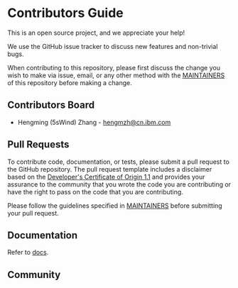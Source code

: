 # Contributors Guide

This is an open source project, and we appreciate your help!

We use the GitHub issue tracker to discuss new features and non-trivial bugs.

When contributing to this repository, please first discuss the change you wish to make via issue, email, or any other method with the [MAINTAINERS](MAINTAINERS.md#maintainers-board) of this repository before making a change.

## Contributors Board

* Hengming (5sWind) Zhang - hengmzh@cn.ibm.com

## Pull Requests 

To contribute code, documentation, or tests, please submit a pull request to
the GitHub repository. The pull request template includes a disclaimer based
on the [Developer's Certificate of Origin 1.1](https://elinux.org/Developer_Certificate_Of_Origin)
and provides your assurance to the community that you wrote the code you are
contributing or have the right to pass on the code that you are contributing.

Please follow the guidelines specified in [MAINTAINERS](MAINTAINERS.md) before
submitting your pull request.

## Documentation

Refer to [docs](https://github.com/IBM/IPFSfB/tree/master/docs).

## Community
